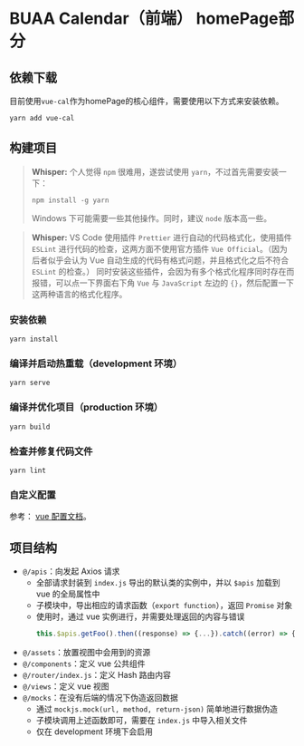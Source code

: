 # BUAA Calendar（前端） homePage部分

## 依赖下载

目前使用`vue-cal`作为homePage的核心组件，需要使用以下方式来安装依赖。
```
yarn add vue-cal
```

## 构建项目

> **Whisper:** 个人觉得 `npm` 很难用，遂尝试使用 `yarn`，不过首先需要安装一下：
>
> ```
> npm install -g yarn
> ```
>
> Windows 下可能需要一些其他操作。同时，建议 `node` 版本高一些。

> **Whisper:** VS Code 使用插件 `Prettier` 进行自动的代码格式化，使用插件 `ESLint` 进行代码的检查，这两方面不使用官方插件 `Vue Official`。（因为后者似乎会认为 Vue 自动生成的代码有格式问题，并且格式化之后不符合 `ESLint` 的检查。）
> 同时安装这些插件，会因为有多个格式化程序同时存在而报错，可以点一下界面右下角 `Vue` 与 `JavaScript` 左边的 `{}`，然后配置一下这两种语言的格式化程序。

### 安装依赖

```
yarn install
```

### 编译并启动热重载（development 环境）

```
yarn serve
```

### 编译并优化项目（production 环境）

```
yarn build
```

### 检查并修复代码文件

```
yarn lint
```

### 自定义配置

参考： [vue 配置文档](https://cli.vuejs.org/config/)。

## 项目结构

- `@/apis`：向发起 Axios 请求
  - 全部请求封装到 `index.js` 导出的默认类的实例中，并以 `$apis` 加载到 vue 的全局属性中
  - 子模块中，导出相应的请求函数（`export function`），返回 `Promise` 对象
  - 使用时，通过 vue 实例进行，并需要处理返回的内容与错误
    ```js
    this.$apis.getFoo().then((response) => {...}).catch((error) => {...})
    ```
- `@/assets`：放置视图中会用到的资源
- `@/components`：定义 vue 公共组件
- `@/router/index.js`：定义 Hash 路由内容
- `@/views`：定义 vue 视图
- `@/mocks`：在没有后端的情况下伪造返回数据
  - 通过 `mockjs.mock(url, method, return-json)` 简单地进行数据伪造
  - 子模块调用上述函数即可，需要在 `index.js` 中导入相关文件
  - 仅在 development 环境下会启用
